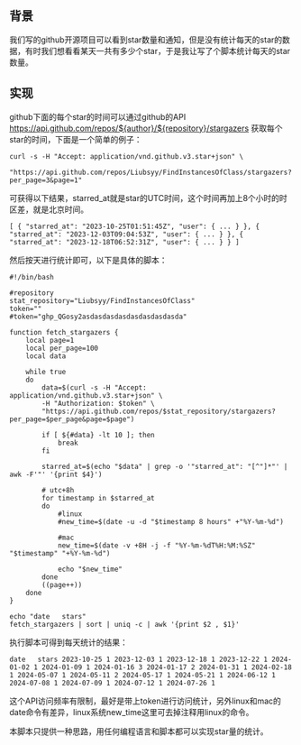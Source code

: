 

## 背景

我们写的github开源项目可以看到star数量和通知，但是没有统计每天的star的数据，有时我们想看看某天一共有多少个star，于是我让写了个脚本统计每天的star数量。

## 实现

github下面的每个star的时间可以通过github的API https://api.github.com/repos/${author}/${repository}/stargazers 获取每个star的时间，下面是一个简单的例子：

```shell
curl -s -H "Accept: application/vnd.github.v3.star+json" \
        "https://api.github.com/repos/Liubsyy/FindInstancesOfClass/stargazers?per_page=3&page=1"
```

可获得以下结果，starred_at就是star的UTC时间，这个时间再加上8个小时的时区差，就是北京时间。

`
[
  {
    "starred_at": "2023-10-25T01:51:45Z",
    "user": {
      ...
    }
  },
  {
    "starred_at": "2023-12-03T09:04:53Z",
    "user": {
      ...
    }
  },
  {
    "starred_at": "2023-12-18T06:52:31Z",
    "user": {
      ...
    }
  }
]
`

然后按天进行统计即可，以下是具体的脚本：

```shell
#!/bin/bash

#repository
stat_repository="Liubsyy/FindInstancesOfClass"
token=""
#token="ghp_QGosy2asdasdasdasdasdasdasdasda"

function fetch_stargazers {
    local page=1
    local per_page=100
    local data

    while true
    do
        data=$(curl -s -H "Accept: application/vnd.github.v3.star+json" \
        -H "Authorization: $token" \
        "https://api.github.com/repos/$stat_repository/stargazers?per_page=$per_page&page=$page")

        if [ ${#data} -lt 10 ]; then
            break
        fi

        starred_at=$(echo "$data" | grep -o '"starred_at": "[^"]*"' | awk -F'"' '{print $4}')

        # utc+8h
        for timestamp in $starred_at
        do
            #linux
            #new_time=$(date -u -d "$timestamp 8 hours" +"%Y-%m-%d")

            #mac
            new_time=$(date -v +8H -j -f "%Y-%m-%dT%H:%M:%SZ" "$timestamp" "+%Y-%m-%d")

            echo "$new_time"
        done
        ((page++))
    done
}

echo "date   stars"
fetch_stargazers | sort | uniq -c | awk '{print $2 , $1}'
```

执行脚本可得到每天统计的结果：

`
date   stars
2023-10-25 1
2023-12-03 1
2023-12-18 1
2023-12-22 1
2024-01-02 1
2024-01-09 1
2024-01-16 3
2024-01-17 2
2024-01-31 1
2024-02-18 1
2024-05-07 1
2024-05-11 2
2024-05-17 1
2024-05-21 1
2024-06-12 1
2024-07-08 1
2024-07-09 1
2024-07-12 1
2024-07-26 1
`

这个API访问频率有限制，最好是带上token进行访问统计，另外linux和mac的date命令有差异，linux系统new_time这里可去掉注释用linux的命令。

本脚本只提供一种思路，用任何编程语言和脚本都可以实现star量的统计。


